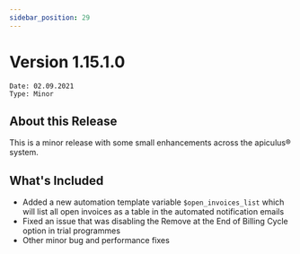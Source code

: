 ```yaml
---
sidebar_position: 29
---
```

# Version 1.15.1.0
```
Date: 02.09.2021
Type: Minor
```

## About this Release

This is a minor release with some small enhancements across the apiculus® system.

## What's Included

- Added a new automation template variable `$open_invoices_list` which will list all open invoices as a table in the automated notification emails 
- Fixed an issue that was disabling the Remove at the End of Billing Cycle option in trial programmes 
- Other minor bug and performance fixes





